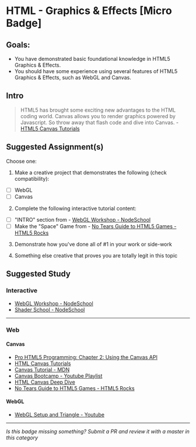 HTML - Graphics & Effects [Micro Badge]
=================================================


Goals:
------

- You have demonstrated basic foundational knowledge in HTML5 Graphics & Effects.
- You should have some experience using several features of HTML5 Graphics & Effects, such as WebGL and Canvas.


Intro
-----

> HTML5 has brought some exciting new advantages to the HTML coding world. Canvas allows you to render graphics powered by Javascript. So throw away that flash code and dive into Canvas.  - [HTML5 Canvas Tutorials](http://www.html5canvastutorials.com/)


Suggested Assignment(s)
-----------------------

Choose one:

1) Make a creative project that demonstrates the following (check compatibility):  
- [ ] WebGL
- [ ] Canvas

2) Complete the following interactive tutorial content:
- [ ] "INTRO" section from - [WebGL Workshop - NodeSchool](https://github.com/stackgl/webgl-workshop)
- [ ] Make the "Space" Game from - [No Tears Guide to HTML5 Games - HTML5 Rocks](http://www.html5rocks.com/en/tutorials/canvas/notearsgame/)
 
3) Demonstrate how you've done all of #1 in your work or side-work

4) Something else creative that proves you are totally legit in this topic


Suggested Study
---------------

### Interactive

- [WebGL Workshop - NodeSchool](https://github.com/stackgl/webgl-workshop)
- [Shader School - NodeSchool](https://github.com/stackgl/shader-school)


-----


### Web 

#### Canvas

  - [Pro HTML5 Programming: Chapter 2: Using the Canvas API](http://apress.jensimmons.com/v5/pro-html5-programming/ch2.html)
  - [HTML Canvas Tutorials](http://www.html5canvastutorials.com/)
  - [Canvas Tutorial - MDN](https://developer.mozilla.org/en-US/docs/Web/API/Canvas_API/Tutorial?redirectlocale=en-US&re-assessingedirectslug=Canvas_tutorial)
  - [Canvas Bootcamp - Youtube Playlist](https://www.youtube.com/playlist?list=PLlkGN-8wjPHWYT_00xdUibDPfHZ3Zm8i3)
  - [HTML Canvas Deep Dive](http://joshondesign.com/p/books/canvasdeepdive/toc.html)
  - [No Tears Guide to HTML5 Games - HTML5 Rocks](http://www.html5rocks.com/en/tutorials/canvas/notearsgame/)

#### WebGL

  - [WebGL Setup and Triangle - Youtube](https://www.youtube.com/watch?v=kB0ZVUrI4Aw)


-----

*Is this badge missing something? Submit a PR and review it with a master in this category*
